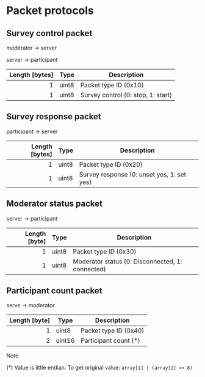 # Packet protocols

## Survey control packet

moderator -> server

server -> participant

| Length [bytes] | Type  | Description                        |
| -------------: | ----- | ---------------------------------- |
|              1 | uint8 | Packet type ID (0x10)              |
|              1 | uint8 | Survey control (0: stop, 1: start) |

## Survey response packet

participant -> server

| Length [bytes] | Type  | Description                                |
| -------------: | ----- | ------------------------------------------ |
|              1 | uint8 | Packet type ID (0x20)                      |
|              1 | uint8 | Survey response (0: unset yes, 1: set yes) |

## Moderator status packet

server -> participant

| Length [byte] | Type  | Description                                      |
| ------------: | ----- | ------------------------------------------------ |
|             1 | uint8 | Packet type ID (0x30)                            |
|             1 | uint8 | Moderator status (0: Disconnected, 1: connected) |

## Participant count packet

serve -> moderator

| Length [byte] | Type   | Description            |
| ------------: | ------ | ---------------------- |
|             1 | uint8  | Packet type ID (0x40)  |
|             2 | uint16 | Participant count (\*) |

> [!NOTE]
>
> (\*) Value is little endian. To get original value: `array[1] | (array[2] << 8)`
